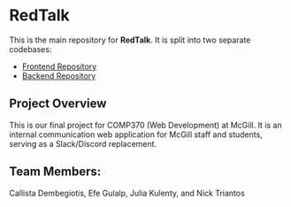 # RedTalk

This is the main repository for **RedTalk**. It is split into two separate codebases:
- [Frontend Repository](https://github.com/yourusername/frontend-repo)
- [Backend Repository](https://github.com/yourusername/backend-repo)


## Project Overview
This is our final project for COMP370 (Web Development) at McGill. It is an internal communication web application for McGill
staff and students, serving as a Slack/Discord replacement.


## Team Members:
Callista Dembegiotis, Efe Gulalp, Julia Kulenty, and Nick Triantos
